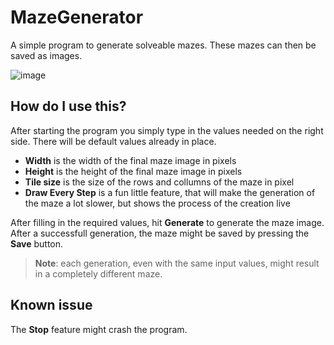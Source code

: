 # MazeGenerator

A simple program to generate solveable mazes. These mazes can then be saved as images.

![image](https://user-images.githubusercontent.com/36928284/188883010-fe818e87-c526-4074-8fbc-ab4e655eea1b.png)

## How do I use this?

After starting the program you simply type in the values needed on the right side. There will be default values already in place.

- __Width__ is the width of the final maze image in pixels
- __Height__ is the height of the final maze image in pixels
- __Tile size__ is the size of the rows and collumns of the maze in pixel
- __Draw Every Step__ is a fun little feature, that will make the generation of the maze a lot slower, but shows the process of the creation live

After filling in the required values, hit __Generate__ to generate the maze image. After a successfull generation, the maze might be saved by pressing the __Save__ button.

> **Note**: each generation, even with the same input values, might result in a completely different maze.

## Known issue

The __Stop__ feature might crash the program.
